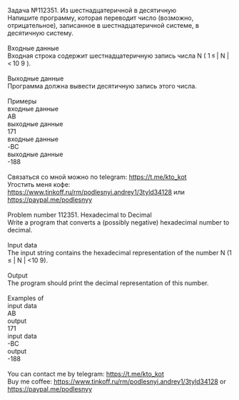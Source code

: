 Задача №112351. Из шестнадцатеричной в десятичную<br />Напишите программу, которая переводит число (возможно, отрицательное), записанное в шестнадцатеричной системе, в десятичную систему.<br /><br />Входные данные<br />Входная строка содержит шестнадцатеричную запись числа N ( 1 ≤ | N | < 10 9 ).<br /><br />Выходные данные<br />Программа должна вывести десятичную запись этого числа.<br /><br />Примеры<br />входные данные<br />AB<br />выходные данные<br />171<br />входные данные<br />-BC<br />выходные данные<br />-188<br /><br />Связаться со мной можно по telegram: https://t.me/kto_kot<br />Угостить меня кофе: https://www.tinkoff.ru/rm/podlesnyi.andrey1/3tyld34128 или https://paypal.me/podlesnyy<br /><br />Problem number 112351. Hexadecimal to Decimal<br />Write a program that converts a (possibly negative) hexadecimal number to decimal.<br /><br />Input data<br />The input string contains the hexadecimal representation of the number N (1 ≤ | N | <10 9).<br /><br />Output<br />The program should print the decimal representation of this number.<br /><br />Examples of<br />input data<br />AB<br />output<br />171<br />input data<br />-BC<br />output<br />-188<br /><br /> You can contact me by telegram: https://t.me/kto_kot <br /> Buy me coffee: https://www.tinkoff.ru/rm/podlesnyi.andrey1/3tyld34128 or https://paypal.me/podlesnyy